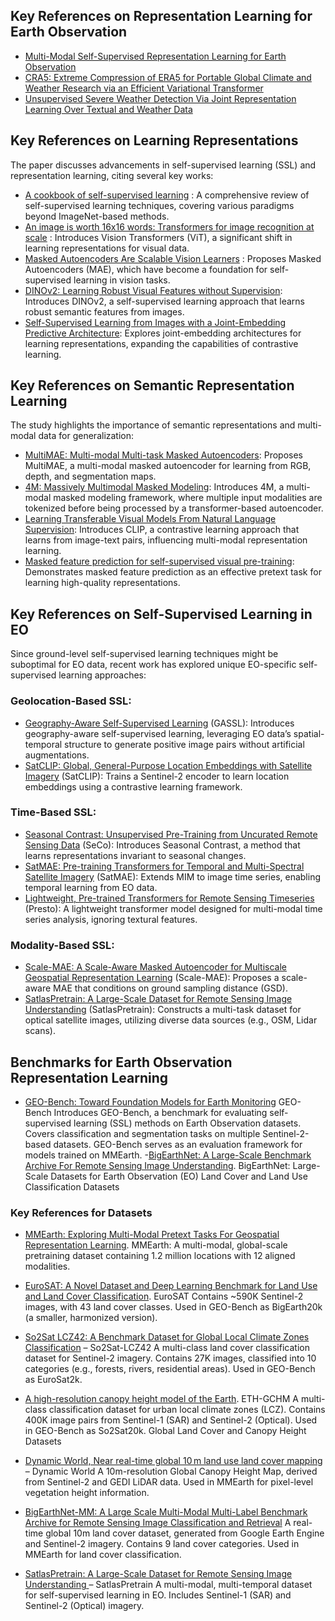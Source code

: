 
## Key References on Representation Learning for Earth Observation

- [Multi-Modal Self-Supervised Representation Learning for Earth Observation](https://ieeexplore.ieee.org/document/9553741?utm_source=chatgpt.com)
- [CRA5: Extreme Compression of ERA5 for Portable Global Climate and Weather Research via an Efficient Variational Transformer](https://doi.org/10.48550/arXiv.2405.03376)
- [Unsupervised Severe Weather Detection Via Joint Representation Learning Over Textual and Weather Data](https://doi.org/10.48550/arXiv.2005.07243)

## Key References on Learning Representations
The paper discusses advancements in self-supervised learning (SSL) and representation learning, citing several key works:

- [A cookbook of self-supervised learning](https://doi.org/10.48550/arXiv.2304.12210) : A comprehensive review of self-supervised learning techniques, covering various paradigms beyond ImageNet-based methods.
- [An image is worth 16x16 words: Transformers for image recognition at scale](https://doi.org/10.48550/arXiv.2010.11929) : Introduces Vision Transformers (ViT), a significant shift in learning representations for visual data.
- [Masked Autoencoders Are Scalable Vision Learners](https://doi.org/10.48550/arXiv.2111.06377) : Proposes Masked Autoencoders (MAE), which have become a foundation for self-supervised learning in vision tasks.
- [DINOv2: Learning Robust Visual Features without Supervision](https://doi.org/10.48550/arXiv.2304.07193): Introduces DINOv2, a self-supervised learning approach that learns robust semantic features from images.
- [Self-Supervised Learning from Images with a Joint-Embedding Predictive Architecture](https://doi.org/10.48550/arXiv.2301.08243): Explores joint-embedding architectures for learning representations, expanding the capabilities of contrastive learning.

## Key References on Semantic Representation Learning
The study highlights the importance of semantic representations and multi-modal data for generalization:

- [MultiMAE: Multi-modal Multi-task Masked Autoencoders](https://doi.org/10.48550/arXiv.2204.01678): Proposes MultiMAE, a multi-modal masked autoencoder for learning from RGB, depth, and segmentation maps.
- [4M: Massively Multimodal Masked Modeling](https://doi.org/10.48550/arXiv.2312.06647): Introduces 4M, a multi-modal masked modeling framework, where multiple input modalities are tokenized before being processed by a transformer-based autoencoder.
- [Learning Transferable Visual Models From Natural Language Supervision](https://doi.org/10.48550/arXiv.2103.00020): Introduces CLIP, a contrastive learning approach that learns from image-text pairs, influencing multi-modal representation learning.
- [Masked feature prediction for self-supervised visual pre-training](https://doi.org/10.48550/arXiv.2112.09133): Demonstrates masked feature prediction as an effective pretext task for learning high-quality representations.

## Key References on Self-Supervised Learning in EO
Since ground-level self-supervised learning techniques might be suboptimal for EO data, recent work has explored unique EO-specific self-supervised learning approaches:
### Geolocation-Based SSL:
- [Geography-Aware Self-Supervised Learning](https://doi.org/10.48550/arXiv.2011.09980) (GASSL): Introduces geography-aware self-supervised learning, leveraging EO data’s spatial-temporal structure to generate positive image pairs without artificial augmentations.
- [SatCLIP: Global, General-Purpose Location Embeddings with Satellite Imagery](https://doi.org/10.48550/arXiv.2311.17179) (SatCLIP): Trains a Sentinel-2 encoder to learn location embeddings using a contrastive learning framework.

### Time-Based SSL:
- [Seasonal Contrast: Unsupervised Pre-Training from Uncurated Remote Sensing Data](https://doi.org/10.48550/arXiv.2103.16607) (SeCo): Introduces Seasonal Contrast, a method that learns representations invariant to seasonal changes.
- [SatMAE: Pre-training Transformers for Temporal and Multi-Spectral Satellite Imagery](https://doi.org/10.48550/arXiv.2207.08051) (SatMAE): Extends MIM to image time series, enabling temporal learning from EO data.
- [Lightweight, Pre-trained Transformers for Remote Sensing Timeseries](https://doi.org/10.48550/arXiv.2304.14065) (Presto): A lightweight transformer model designed for multi-modal time series analysis, ignoring textural features.

### Modality-Based SSL:
- [Scale-MAE: A Scale-Aware Masked Autoencoder for Multiscale Geospatial Representation Learning](https://doi.org/10.48550/arXiv.2212.14532) (Scale-MAE): Proposes a scale-aware MAE that conditions on ground sampling distance (GSD).
- [SatlasPretrain: A Large-Scale Dataset for Remote Sensing Image Understanding](https://doi.org/10.48550/arXiv.2211.15660) (SatlasPretrain): Constructs a multi-task dataset for optical satellite images, utilizing diverse data sources (e.g., OSM, Lidar scans).

## Benchmarks for Earth Observation Representation Learning
- [GEO-Bench: Toward Foundation Models for Earth Monitoring](https://doi.org/10.48550/arXiv.2306.03831) GEO-Bench
Introduces GEO-Bench, a benchmark for evaluating self-supervised learning (SSL) methods on Earth Observation datasets.
Covers classification and segmentation tasks on multiple Sentinel-2-based datasets.
GEO-Bench serves as an evaluation framework for models trained on MMEarth.
-[BigEarthNet: A Large-Scale Benchmark Archive For Remote Sensing Image Understanding](https://doi.org/10.1109/IGARSS.2019.8900532). BigEarthNet: Large-Scale Datasets for Earth Observation (EO)
Land Cover and Land Use Classification Datasets

### Key References for Datasets
-  [MMEarth: Exploring Multi-Modal Pretext Tasks For Geospatial Representation Learning](https://doi.org/10.48550/arXiv.2405.02771). MMEarth: A multi-modal, global-scale pretraining dataset containing 1.2 million locations with 12 aligned modalities.

- [EuroSAT: A Novel Dataset and Deep Learning Benchmark for Land Use and Land Cover Classification](https://doi.org/10.48550/arXiv.1709.00029). EuroSAT
Contains ~590K Sentinel-2 images, with 43 land cover classes.
Used in GEO-Bench as BigEarth20k (a smaller, harmonized version).

- [So2Sat LCZ42: A Benchmark Dataset for Global Local Climate Zones Classification](https://doi.org/10.48550/arXiv.1912.12171) – So2Sat-LCZ42
A multi-class land cover classification dataset for Sentinel-2 imagery.
Contains 27K images, classified into 10 categories (e.g., forests, rivers, residential areas).
Used in GEO-Bench as EuroSat2k.

- [A high-resolution canopy height model of the Earth](https://doi.org/10.48550/arXiv.2204.08322). ETH-GCHM
A multi-class classification dataset for urban local climate zones (LCZ).
Contains 400K image pairs from Sentinel-1 (SAR) and Sentinel-2 (Optical).
Used in GEO-Bench as So2Sat20k.
Global Land Cover and Canopy Height Datasets

- [Dynamic World, Near real-time global 10 m land use land cover mapping](https://doi.org/10.1038/s41597-022-01307-4) – Dynamic World
A 10m-resolution Global Canopy Height Map, derived from Sentinel-2 and GEDI LiDAR data. Used in MMEarth for pixel-level vegetation height information.

- [BigEarthNet-MM: A Large Scale Multi-Modal Multi-Label Benchmark Archive for Remote Sensing Image Classification and Retrieval](https://doi.org/10.1109/MGRS.2021.3089174)
A real-time global 10m land cover dataset, generated from Google Earth Engine and Sentinel-2 imagery.
Contains 9 land cover categories.
Used in MMEarth for land cover classification.


- [SatlasPretrain: A Large-Scale Dataset for Remote Sensing Image Understanding
](https://doi.org/10.48550/arXiv.2211.15660) – SatlasPretrain
A multi-modal, multi-temporal dataset for self-supervised learning in EO.
Includes Sentinel-1 (SAR) and Sentinel-2 (Optical) imagery.


